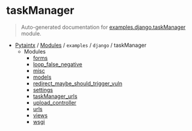 # taskManager

> Auto-generated documentation for [examples.django.taskManager](../../../../examples/django.nV/taskManager/__init__.py) module.

- [Pytaintx](../../../README.md#pytaintx-index) / [Modules](../../../README.md#pytaintx-modules) / `examples` / `django` / taskManager
    - Modules
        - [forms](forms.md#forms)
        - [loop_false_negative](loop_false_negative.md#loop_false_negative)
        - [misc](misc.md#misc)
        - [models](models.md#models)
        - [redirect_maybe_should_trigger_vuln](redirect_maybe_should_trigger_vuln.md#redirect_maybe_should_trigger_vuln)
        - [settings](settings.md#settings)
        - [taskManager_urls](taskManager_urls.md#taskmanager_urls)
        - [upload_controller](upload_controller.md#upload_controller)
        - [urls](urls.md#urls)
        - [views](views.md#views)
        - [wsgi](wsgi.md#wsgi)
